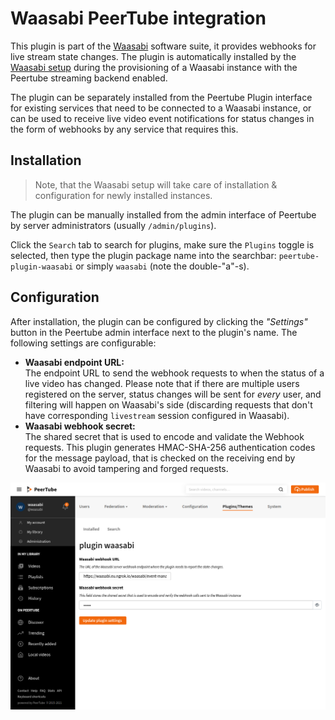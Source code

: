 # Waasabi PeerTube integration

This plugin is part of the [Waasabi](https://waasabi.org) software suite, it provides webhooks for live stream state changes. The plugin is automatically installed by the [Waasabi setup](https://www.npmjs.com/package/waasabi) during the provisioning of a Waasabi instance with the Peertube streaming backend enabled.

The plugin can be separately installed from the Peertube Plugin interface for existing services that need to be connected to a Waasabi instance, or can be used to receive live video event notifications for status changes in the form of webhooks by any service that requires this.


## Installation

> Note, that the Waasabi setup will take care of installation & configuration for newly installed instances.

The plugin can be manually installed from the admin interface of Peertube by server administrators (usually `/admin/plugins`).

Click the `Search` tab to search for plugins, make sure the `Plugins` toggle is selected, then type the plugin package name into the searchbar: `peertube-plugin-waasabi` or simply `waasabi` (note the double-"a"-s).


## Configuration

After installation, the plugin can be configured by clicking the *"Settings"* button in the Peertube admin interface next to the plugin's name. The following settings are configurable:

- **Waasabi endpoint URL:**  
  The endpoint URL to send the webhook requests to when the status of a live video has changed. Please note that if there are multiple users registered on the server, status changes will be sent for *every* user, and filtering will happen on Waasabi's side (discarding requests that don't have corresponding `livestream` session configured in Waasabi).
- **Waasabi webhook secret:**  
  The shared secret that is used to encode and validate the Webhook requests. This plugin generates HMAC-SHA-256 authentication codes for the message payload, that is checked on the receiving end by Waasabi to avoid tampering and forged requests.

![Screenshot of the plugin settings page](./docs/plugin-config.png)
